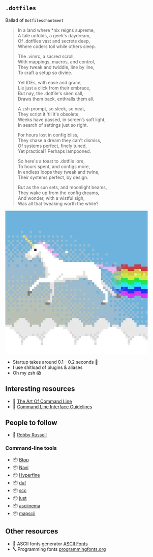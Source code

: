 
## `.dotfiles`

Ballad of `Dotfileschantment`

>In a land where *nix reigns supreme,  
>A tale unfolds, a geek's daydream,  
>Of .dotfiles vast and secrets deep,  
>Where coders toil while others sleep.  
>
>The .vimrc, a sacred scroll,  
>With mappings, macros, and control,  
>They tweak and twiddle, line by line,  
>To craft a setup so divine.  
>
>Yet IDEs, with ease and grace,  
>Lie just a click from their embrace,  
>But nay, the .dotfile's siren call,  
>Draws them back, enthralls them all. 
>
>A zsh prompt, so sleek, so neat,  
>They script it 'til it's obsolete,  
>Weeks have passed, in screen’s soft light,  
>In search of settings just so right.  
>
>For hours lost in config bliss,  
>They chase a dream they can't dismiss,  
>Of systems perfect, finely tuned,  
>Yet practical? Perhaps lampooned.  
>
>So here's a toast to .dotfile lore,  
>To hours spent, and configs more,  
>In endless loops they tweak and twine,  
>Their systems perfect, by design.  
>
>But as the sun sets, and moonlight beams,  
>They wake up from the config dreams,  
>And wonder, with a wistful sigh,  
>Was all that tweaking worth the while?  

![Unicorns](./unicorn.webp)

- Startup takes around 0.1 - 0.2 seconds 🎉
- I use shitload of plugins & aliases
- Oh my zsh 😱

## Interesting resources
- 🔗 [The Art Of Command Line](https://github.com/jlevy/the-art-of-command-line)
- 🔗 [Command Line Interface Guidelines](https://clig.dev/#foreword)

## People to follow
- 🔗 [Robby Russell](https://github.com/robbyrussell)

### Command-line tools
- 📦 [Btop](https://github.com/aristocratos/btop)
- 📦 [Navi](https://github.com/denisidoro/navi)
- 📦 [Hyperfine](https://github.com/sharkdp/hyperfine)
- 📦 [duf](https://github.com/muesli/duf)
- 📦 [scc](https://github.com/boyter/scc)
- 📦 [just](https://github.com/casey/just)
- 📦 [asciinema](https://asciinema.org/)
- 📦 [mapscii](https://github.com/rastapasta/mapscii)

## Other resources
- 🔗 ASCII fonts generator [ASCII Fonts](https://patorjk.com/software/taag/#p=display&h=2&f=Banner3-D&t=text%0A)
- 🔤 Programming fonts [programmingfonts.org](https://www.programmingfonts.org/#monaspace-neon)
